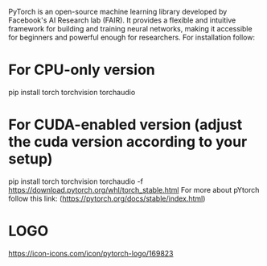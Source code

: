 PyTorch is an open-source machine learning library developed by Facebook's AI Research lab (FAIR).
It provides a flexible and intuitive framework for building and training neural networks, making it accessible for beginners and powerful enough for researchers.
For installation follow:
# For CPU-only version
pip install torch torchvision torchaudio
# For CUDA-enabled version (adjust the cuda version according to your setup)
pip install torch torchvision torchaudio -f https://download.pytorch.org/whl/torch_stable.html
For more about pYtorch follow this link: (https://pytorch.org/docs/stable/index.html)

# LOGO
https://icon-icons.com/icon/pytorch-logo/169823
